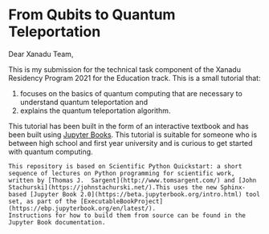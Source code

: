 # From Qubits to Quantum Teleportation

Dear Xanadu Team,

This is my submission for the technical task component of the Xanadu Residency Program 2021 for the Education track. This is a small tutorial that:
1. focuses on the basics of quantum computing that are necessary to understand quantum teleportation and 
2. explains the quantum teleportation algorithm.

This tutorial has been built in the form of an interactive textbook and has been built using [Jupyter Books](https://jupyterbook.org/intro.html). This tutorial is suitable for someone who is between high school and first year university and is curious to get started with quantum computing.



```{note}
This repository is based on Scientific Python Quickstart: a short sequence of lectures on Python programming for scientific work, written by [Thomas J.  Sargent](http://www.tomsargent.com/) and [John Stachurski](https://johnstachurski.net/).This uses the new Sphinx-based [Jupyter Book 2.0](https://beta.jupyterbook.org/intro.html) tool set, as part of the [ExecutableBookProject](https://ebp.jupyterbook.org/en/latest/).  
Instructions for how to build them from source can be found in the Jupyter Book documentation.
```



